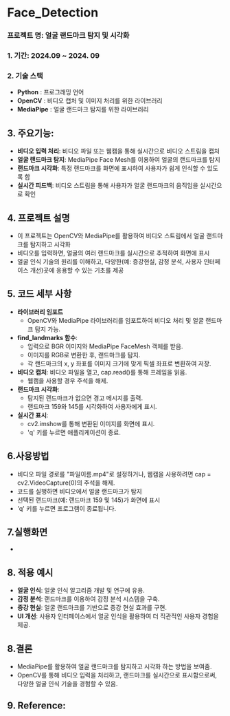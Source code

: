 # Face_Detection

### 프로젝트 명: 얼굴 랜드마크 탐지 및 시각화

### 1. 기간: 2024.09 ~ 2024. 09

### 2. 기술 스택
- **Python** : 프로그래밍 언어
- **OpenCV** : 비디오 캡처 및 이미지 처리를 위한 라이브러리
- **MediaPipe** : 얼굴 랜드마크 탐지를 위한 라이브러리


## 3. 주요기능: 
- **비디오 입력 처리**: 비디오 파일 또는 웹캠을 통해 실시간으로 비디오 스트림을 캡처
- **얼굴 랜드마크 탐지**: MediaPipe Face Mesh를 이용하여 얼굴의 랜드마크를 탐지
- **랜드마크 시각화**: 특정 랜드마크를 화면에 표시하여 사용자가 쉽게 인식할 수 있도록 함
- **실시간 피드백**: 비디오 스트림을 통해 사용자가 얼굴 랜드마크의 움직임을 실시간으로 확인


## 4. 프로젝트 설명
  - 이 프로젝트는 OpenCV와 MediaPipe를 활용하여 비디오 스트림에서 얼굴 랜드마크를 탐지하고 시각화
  - 비디오를 입력하면, 얼굴의 여러 랜드마크를 실시간으로 추적하여 화면에 표시
  - 얼굴 인식 기술의 원리를 이해하고, 다양한(예: 증강현실, 감정 분석, 사용자 인터페이스 개선)곳에 응용할 수 있는 기초를 제공

## 5. 코드 세부 사항
  - **라이브러리 임포트**
    - OpenCV와 MediaPipe 라이브러리를 임포트하여 비디오 처리 및 얼굴 랜드마크 탐지 가능.
  - **find_landmarks 함수**:
    - 입력으로 BGR 이미지와 MediaPipe FaceMesh 객체를 받음.
    - 이미지를 RGB로 변환한 후, 랜드마크를 탐지.
    - 각 랜드마크의 x, y 좌표를 이미지 크기에 맞게 픽셀 좌표로 변환하여 저장.
  - **비디오 캡처**: 비디오 파일을 열고, cap.read()를 통해 프레임을 읽음.
    - 웹캠을 사용할 경우 주석을 해제.
  - **랜드마크 시각화**:
    - 탐지된 랜드마크가 없으면 경고 메시지를 출력.
    - 랜드마크 159와 145를 시각화하여 사용자에게 표시.
  - **실시간 표시**:
    - cv2.imshow를 통해 변환된 이미지를 화면에 표시.
    - 'q' 키를 누르면 애플리케이션이 종료.

## 6.사용방법
- 비디오 파일 경로를 "파일이름.mp4"로 설정하거나, 웹캠을 사용하려면 cap = cv2.VideoCapture(0)의 주석을 해제.
- 코드를 실행하면 비디오에서 얼굴 랜드마크가 탐지
- 선택된 랜드마크(예: 랜드마크 159 및 145)가 화면에 표시
- 'q' 키를 누르면 프로그램이 종료됩니다.

## 7.실행화면
- 

## 8. 적용 예시
- **얼굴 인식**:  얼굴 인식 알고리즘 개발 및 연구에 유용.
- **감정 분석**: 랜드마크를 이용하여 감정 분석 시스템을 구축.
- **증강 현실**: 얼굴 랜드마크를 기반으로 증강 현실 효과를 구현.
- **UI 개선**: 사용자 인터페이스에서 얼굴 인식을 활용하여 더 직관적인 사용자 경험을 제공.




## 8.결론
- MediaPipe를 활용하여 얼굴 랜드마크를 탐지하고 시각화 하는 방법을 보여줌.
- OpenCV를 통해 비디오 입력을 처리하고, 랜드마크를 실시간으로 표시함으로써, 다양한 얼굴 인식 기술을 경험할 수 있음.


## 9. Reference:
